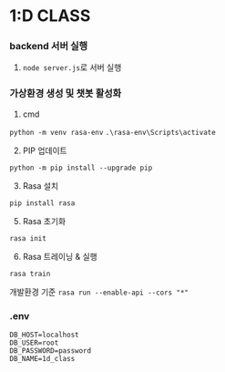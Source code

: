 # 1:D CLASS

### backend 서버 실행

1. `node server.js`로 서버 실행

### 가상환경 생성 및 챗봇 활성화

1. cmd

  `python -m venv rasa-env`
  `.\rasa-env\Scripts\activate`

2. PIP 업데이트
   
  `python -m pip install --upgrade pip`

3. Rasa 설치
   
  `pip install rasa`

5. Rasa 초기화
   
  `rasa init`

6. Rasa 트레이닝 & 실행
   
  `rasa train`

  개발환경 기준
  `rasa run --enable-api --cors "*"`

### .env
```PORT=8080
DB_HOST=localhost
DB_USER=root
DB_PASSWORD=password
DB_NAME=1d_class
